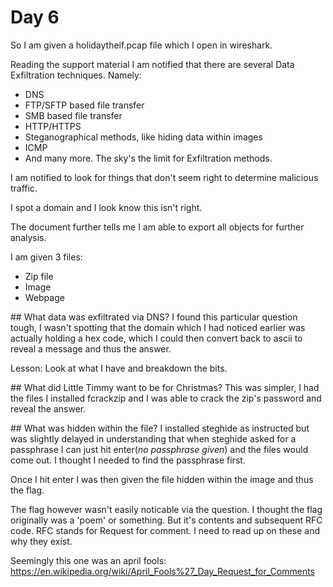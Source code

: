 # Day 6

So I am given a holidaytheif.pcap file which I open in wireshark. 

Reading the support material I am notified that there are several Data Exfiltration techniques. Namely:
- DNS
- FTP/SFTP based file transfer
- SMB based file transfer
- HTTP/HTTPS 
- Steganographical methods, like hiding data within images
- ICMP
- And many more. The sky's the limit for Exfiltration methods.

I am notified to look for things that don't seem right to determine malicious traffic. 

I spot a domain and I look know this isn't right.

The document further tells me I am able to export all objects for further analysis.

I am given 3 files:
- Zip file
- Image 
- Webpage

## What data was exfiltrated via DNS?
I found this particular question tough, I wasn't spotting that the domain which I had noticed earlier was actually holding a hex code, which I could then convert back to ascii to reveal a message and thus the answer.

Lesson: Look at what I have and breakdown the bits.

## What did Little Timmy want to be for Christmas?
This was simpler, I had the files I installed fcrackzip and I was able to crack the zip's password and reveal the answer.

## What was hidden within the file?
I installed steghide as instructed but was slightly delayed in understanding that when steghide asked for a passphrase I can just hit enter(_no passphrase given_) and the files would come out. I thought I needed to find the passphrase first. 

Once I hit enter I was then given the file hidden within the image and thus the flag.

The flag however wasn't easily noticable via the question. I thought the flag originally was a 'poem' or something. But it's contents and subsequent RFC code. RFC stands for Request for comment. I need to read up on these and why they exist.

Seemingly this one was an april fools: https://en.wikipedia.org/wiki/April_Fools%27_Day_Request_for_Comments

